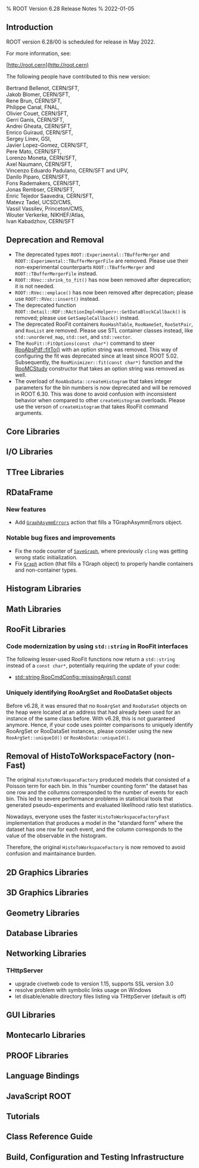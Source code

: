 % ROOT Version 6.28 Release Notes
% 2022-01-05
<a name="TopOfPage"></a>

## Introduction

ROOT version 6.28/00 is scheduled for release in May 2022.

For more information, see:

[http://root.cern](http://root.cern)

The following people have contributed to this new version:

 Bertrand Bellenot, CERN/SFT,\
 Jakob Blomer, CERN/SFT,\
 Rene Brun, CERN/SFT,\
 Philippe Canal, FNAL,\
 Olivier Couet, CERN/SFT,\
 Gerri Ganis, CERN/SFT,\
 Andrei Gheata, CERN/SFT,\
 Enrico Guiraud, CERN/SFT,\
 Sergey Linev, GSI,\
 Javier Lopez-Gomez, CERN/SFT,\
 Pere Mato, CERN/SFT,\
 Lorenzo Moneta, CERN/SFT,\
 Axel Naumann, CERN/SFT,\
 Vincenzo Eduardo Padulano, CERN/SFT and UPV,\
 Danilo Piparo, CERN/SFT,\
 Fons Rademakers, CERN/SFT,\
 Jonas Rembser, CERN/SFT,\
 Enric Tejedor Saavedra, CERN/SFT,\
 Matevz Tadel, UCSD/CMS,\
 Vassil Vassilev, Princeton/CMS,\
 Wouter Verkerke, NIKHEF/Atlas,\
 Ivan Kabadzhov, CERN/SFT

## Deprecation and Removal

- The deprecated types `ROOT::Experimental::TBufferMerger` and `ROOT::Experimental::TBufferMergerFile` are removed.
Please use their non-experimental counterparts `ROOT::TBufferMerger` and `ROOT::TBufferMergerFile` instead.
- `ROOT::RVec::shrink_to_fit()` has now been removed after deprecation; it is not needed.
- `ROOT::RVec::emplace()` has now been removed after deprecation; please use `ROOT::RVec::insert()` instead.
- The deprecated function `ROOT::Detail::RDF::RActionImpl<Helper>::GetDataBlockCallback()` is removed; please use `GetSampleCallback()` instead.
- The deprecated RooFit containers `RooHashTable`, `RooNameSet`, `RooSetPair`, and `RooList` are removed. Please use STL container classes instead, like `std::unordered_map`, `std::set`, and `std::vector`.
- The `RooFit::FitOptions(const char*)` command to steer [RooAbsPdf::fitTo()](https://root.cern.ch/doc/v628/classRooAbsPdf.html) with an option string was removed. This way of configuring the fit was deprecated since at least since ROOT 5.02.
  Subsequently, the `RooMinimizer::fit(const char*)` function and the [RooMCStudy](https://root.cern.ch/doc/v628/classRooMCStudy.html) constructor that takes an option string was removed as well.
- The overload of `RooAbsData::createHistogram` that takes integer parameters for the bin numbers is now deprecated and will be removed in ROOT 6.30.
  This was done to avoid confusion with inconsistent behavior when compared to other `createHistogram` overloads.
  Please use the verson of `createHistogram` that takes RooFit command arguments.

## Core Libraries


## I/O Libraries


## TTree Libraries

## RDataFrame

### New features

- Add [`GraphAsymmErrors`](https://root.cern/doc/master/classROOT_1_1RDF_1_1RInterface.html#acea30792eef607489d498bf6547a00a6) action that fills a TGraphAsymmErrors object.

### Notable bug fixes and improvements

- Fix the node counter of [`SaveGraph`](https://root.cern/doc/master/namespaceROOT_1_1RDF.html#ac06a36e745255fb8744b1e0a563074c9), where previously `cling` was getting wrong static initialization.
- Fix [`Graph`](https://root.cern/doc/master/classROOT_1_1RDF_1_1RInterface.html#a1ca9a94bece4767cac82968910afa02e) action (that fills a TGraph object) to properly handle containers and non-container types.

## Histogram Libraries


## Math Libraries


## RooFit Libraries

### Code modernization by using `std::string` in RooFit interfaces

The following lesser-used RooFit functions now return a `std::string` instead of a `const char*`, potentially requiring the update of your code:

- [std::string RooCmdConfig::missingArgs() const](https://root.cern/doc/v628/classRooCmdConfig.html#aec50335293c45a507d347c604bf9651f)
### Uniquely identifying RooArgSet and RooDataSet objects

Before v6.28, it was ensured that no `RooArgSet` and `RooDataSet` objects on the heap were located at an address that had already been used for an instance of the same class before.
With v6.28, this is not guaranteed anymore.
Hence, if your code uses pointer comparisons to uniquely identify RooArgSet or RooDataSet instances, please consider using the new `RooArgSet::uniqueId()` or `RooAbsData::uniqueId()`.

## Removal of HistoToWorkspaceFactory (non-Fast)

The original `HistoToWorkspaceFactory` produced models that consisted of a
Poisson term for each bin.  In this "number counting form" the dataset has one
row and the collumns corresponded to the number of events for each bin. This
led to severe performance problems in statistical tools that generated
pseudo-experiments and evaluated likelihood ratio test statistics.

Nowadays, everyone uses the faster `HistoToWorkspaceFactoryFast` implementation that
produces a model in the "standard form" where the dataset has one row for each
event, and the column corresponds to the value of the observable in the
histogram. 

Therefore, the original `HistoToWorkspaceFactory` is now removed to avoid
confusion and maintainance burden.


## 2D Graphics Libraries


## 3D Graphics Libraries


## Geometry Libraries


## Database Libraries


## Networking Libraries

### THttpServer

- upgrade civetweb code to version 1.15, supports SSL version 3.0
- resolve problem with symbolic links usage on Windows
- let disable/enable directory files listing via THttpServer (default is off)


## GUI Libraries


## Montecarlo Libraries


## PROOF Libraries


## Language Bindings


## JavaScript ROOT


## Tutorials


## Class Reference Guide


## Build, Configuration and Testing Infrastructure


